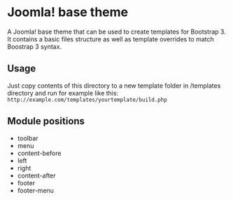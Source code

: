 # Joomla! base theme
A Joomla! base theme that can be used to create templates for Bootstrap 3. It contains a basic files structure as well as template overrides to match Boostrap 3 syntax.

## Usage
Just copy contents of this directory to a new template folder in /templates directory and run for example like this:
`http://example.com/templates/yourtemplate/build.php`

## Module positions
- toolbar
- menu
- content-before
- left
- right
- content-after
- footer
- footer-menu

